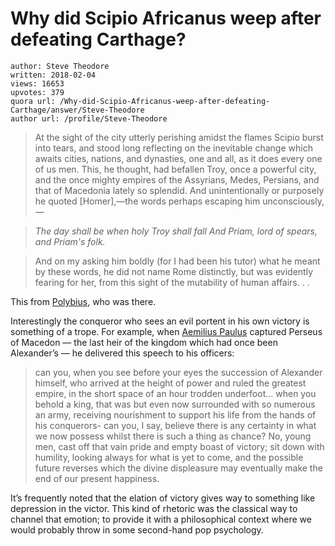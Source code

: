 # Why did Scipio Africanus weep after defeating Carthage?

	author: Steve Theodore
	written: 2018-02-04
	views: 16653
	upvotes: 379
	quora url: /Why-did-Scipio-Africanus-weep-after-defeating-Carthage/answer/Steve-Theodore
	author url: /profile/Steve-Theodore


> At the sight of the city utterly perishing amidst the flames Scipio burst into tears, and stood long reflecting on the inevitable change which awaits cities, nations, and dynasties, one and all, as it does every one of us men. This, he thought, had befallen Troy, once a powerful city, and the once mighty empires of the Assyrians, Medes, Persians, and that of Macedonia lately so splendid. And unintentionally or purposely he quoted [Homer],—the words perhaps escaping him unconsciously,—

> _The day shall be when holy Troy shall fall
And Priam, lord of spears, and Priam's folk._ 

> And on my asking him boldly (for I had been his tutor) what he meant by these words, he did not name Rome distinctly, but was evidently fearing for her, from this sight of the mutability of human affairs. . .

This from [Polybius](http://www.perseus.tufts.edu/hopper/text?doc=Perseus%3Atext%3A1999.01.0234%3Abook%3D39%3Achapter%3D5), who was there.

Interestingly the conqueror who sees an evil portent in his own victory is something of a trope. For example, when [Aemilius Paulus](http://classics.mit.edu/Plutarch/paulus.html) captured Perseus of Macedon — the last heir of the kingdom which had once been Alexander’s — he delivered this speech to his officers:

> can you, when you see before your eyes the succession of Alexander himself, who arrived at the height of power and ruled the greatest empire, in the short space of an hour trodden underfoot… when you behold a king, that was but even now surrounded with so numerous an army, receiving nourishment to support his life from the hands of his conquerors- can you, I say, believe there is any certainty in what we now possess whilst there is such a thing as chance? No, young men, cast off that vain pride and empty boast of victory; sit down with humility, looking always for what is yet to come, and the possible future reverses which the divine displeasure may eventually make the end of our present happiness.

It’s frequently noted that the elation of victory gives way to something like depression in the victor. This kind of rhetoric was the classical way to channel that emotion; to provide it with a philosophical context where we would probably throw in some second-hand pop psychology.

